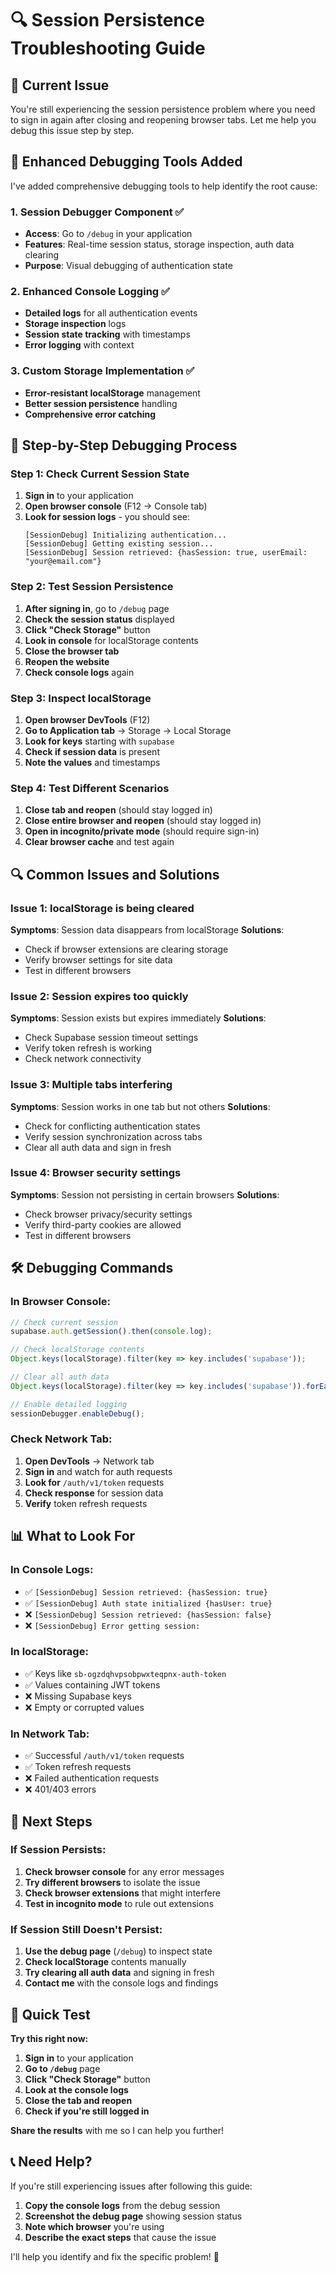 # 🔍 Session Persistence Troubleshooting Guide

## 🚨 **Current Issue**

You're still experiencing the session persistence problem where you need to sign in again after closing and reopening browser tabs. Let me help you debug this issue step by step.

## 🔧 **Enhanced Debugging Tools Added**

I've added comprehensive debugging tools to help identify the root cause:

### **1. Session Debugger Component** ✅
- **Access**: Go to `/debug` in your application
- **Features**: Real-time session status, storage inspection, auth data clearing
- **Purpose**: Visual debugging of authentication state

### **2. Enhanced Console Logging** ✅
- **Detailed logs** for all authentication events
- **Storage inspection** logs
- **Session state tracking** with timestamps
- **Error logging** with context

### **3. Custom Storage Implementation** ✅
- **Error-resistant localStorage** management
- **Better session persistence** handling
- **Comprehensive error catching**

## 🧪 **Step-by-Step Debugging Process**

### **Step 1: Check Current Session State**
1. **Sign in** to your application
2. **Open browser console** (F12 → Console tab)
3. **Look for session logs** - you should see:
   ```
   [SessionDebug] Initializing authentication...
   [SessionDebug] Getting existing session...
   [SessionDebug] Session retrieved: {hasSession: true, userEmail: "your@email.com"}
   ```

### **Step 2: Test Session Persistence**
1. **After signing in**, go to `/debug` page
2. **Check the session status** displayed
3. **Click "Check Storage"** button
4. **Look in console** for localStorage contents
5. **Close the browser tab**
6. **Reopen the website**
7. **Check console logs** again

### **Step 3: Inspect localStorage**
1. **Open browser DevTools** (F12)
2. **Go to Application tab** → Storage → Local Storage
3. **Look for keys** starting with `supabase`
4. **Check if session data** is present
5. **Note the values** and timestamps

### **Step 4: Test Different Scenarios**
1. **Close tab and reopen** (should stay logged in)
2. **Close entire browser and reopen** (should stay logged in)
3. **Open in incognito/private mode** (should require sign-in)
4. **Clear browser cache** and test again

## 🔍 **Common Issues and Solutions**

### **Issue 1: localStorage is being cleared**
**Symptoms**: Session data disappears from localStorage
**Solutions**:
- Check if browser extensions are clearing storage
- Verify browser settings for site data
- Test in different browsers

### **Issue 2: Session expires too quickly**
**Symptoms**: Session exists but expires immediately
**Solutions**:
- Check Supabase session timeout settings
- Verify token refresh is working
- Check network connectivity

### **Issue 3: Multiple tabs interfering**
**Symptoms**: Session works in one tab but not others
**Solutions**:
- Check for conflicting authentication states
- Verify session synchronization across tabs
- Clear all auth data and sign in fresh

### **Issue 4: Browser security settings**
**Symptoms**: Session not persisting in certain browsers
**Solutions**:
- Check browser privacy/security settings
- Verify third-party cookies are allowed
- Test in different browsers

## 🛠️ **Debugging Commands**

### **In Browser Console:**
```javascript
// Check current session
supabase.auth.getSession().then(console.log);

// Check localStorage contents
Object.keys(localStorage).filter(key => key.includes('supabase'));

// Clear all auth data
Object.keys(localStorage).filter(key => key.includes('supabase')).forEach(key => localStorage.removeItem(key));

// Enable detailed logging
sessionDebugger.enableDebug();
```

### **Check Network Tab:**
1. **Open DevTools** → Network tab
2. **Sign in** and watch for auth requests
3. **Look for** `/auth/v1/token` requests
4. **Check response** for session data
5. **Verify** token refresh requests

## 📊 **What to Look For**

### **In Console Logs:**
- ✅ `[SessionDebug] Session retrieved: {hasSession: true}`
- ✅ `[SessionDebug] Auth state initialized {hasUser: true}`
- ❌ `[SessionDebug] Session retrieved: {hasSession: false}`
- ❌ `[SessionDebug] Error getting session:`

### **In localStorage:**
- ✅ Keys like `sb-ogzdqhvpsobpwxteqpnx-auth-token`
- ✅ Values containing JWT tokens
- ❌ Missing Supabase keys
- ❌ Empty or corrupted values

### **In Network Tab:**
- ✅ Successful `/auth/v1/token` requests
- ✅ Token refresh requests
- ❌ Failed authentication requests
- ❌ 401/403 errors

## 🎯 **Next Steps**

### **If Session Persists:**
1. **Check browser console** for any error messages
2. **Try different browsers** to isolate the issue
3. **Check browser extensions** that might interfere
4. **Test in incognito mode** to rule out extensions

### **If Session Still Doesn't Persist:**
1. **Use the debug page** (`/debug`) to inspect state
2. **Check localStorage** contents manually
3. **Try clearing all auth data** and signing in fresh
4. **Contact me** with the console logs and findings

## 🚀 **Quick Test**

**Try this right now:**
1. **Sign in** to your application
2. **Go to `/debug`** page
3. **Click "Check Storage"** button
4. **Look at the console logs**
5. **Close the tab and reopen**
6. **Check if you're still logged in**

**Share the results** with me so I can help you further!

## 📞 **Need Help?**

If you're still experiencing issues after following this guide:

1. **Copy the console logs** from the debug session
2. **Screenshot the debug page** showing session status
3. **Note which browser** you're using
4. **Describe the exact steps** that cause the issue

I'll help you identify and fix the specific problem! 🔧
